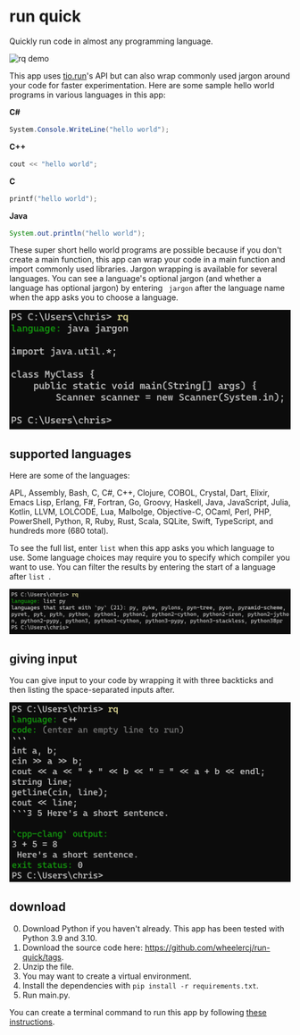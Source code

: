 # run quick

Quickly run code in almost any programming language.

![rq demo](https://media.giphy.com/media/TBH4dpgYTA7Dzx7mBs/giphy.gif)

This app uses [tio.run](https://tio.run/#)'s API but can also wrap commonly used jargon around your code for faster experimentation. Here are some sample hello world programs in various languages in this app:

**C#**

```cs
System.Console.WriteLine("hello world");
```

**C++**

```cpp
cout << "hello world";
```

**C**

```c
printf("hello world");
```

**Java**

```java
System.out.println("hello world");
```

These super short hello world programs are possible because if you don't create a main function, this app can wrap your code in a main function and import commonly used libraries. Jargon wrapping is available for several languages. You can see a language's optional jargon (and whether a language has optional jargon) by entering ` jargon` after the language name when the app asks you to choose a language.

![jargon demo](images/jargon.png)

## supported languages

Here are some of the languages:

APL, Assembly, Bash, C, C#, C++, Clojure, COBOL, Crystal, Dart, Elixir, Emacs Lisp, Erlang, F#, Fortran, Go, Groovy, Haskell, Java, JavaScript, Julia, Kotlin, LLVM, LOLCODE, Lua, Malbolge, Objective-C, OCaml, Perl, PHP, PowerShell, Python, R, Ruby, Rust, Scala, SQLite, Swift, TypeScript, and hundreds more (680 total).

To see the full list, enter `list` when this app asks you which language to use. Some language choices may require you to specify which compiler you want to use. You can filter the results by entering the start of a language after `list `.

![list demo](images/list.png)

## giving input

You can give input to your code by wrapping it with three backticks and then listing the space-separated inputs after.

![input demo](images/input.png)

## download

0. Download Python if you haven't already. This app has been tested with Python 3.9 and 3.10.
1. Download the source code here: https://github.com/wheelercj/run-quick/tags.
2. Unzip the file.
3. You may want to create a virtual environment.
4. Install the dependencies with `pip install -r requirements.txt`.
5. Run main.py.

You can create a terminal command to run this app by following [these instructions](https://wheelercj.github.io/notes/pages/20220320181252.html).
